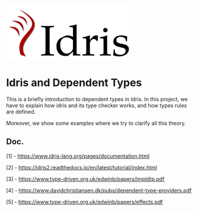 ![Idris](https://raw.githubusercontent.com/rafafrdz/idris-dependent-types/main/pics/idris.png)
# Idris and Dependent Types
This is a briefly introduction to dependent types in Idris. In this project, we have to explain how idris and its type checker works, and how types rules are defined.

Moreover, we show some examples where we try to clarify all this theory.

## Doc.
[1] - https://www.idris-lang.org/pages/documentation.html

[2] - https://idris2.readthedocs.io/en/latest/tutorial/index.html

[3] - https://www.type-driven.org.uk/edwinb/papers/impldtp.pdf

[4] - https://www.davidchristiansen.dk/pubs/dependent-type-providers.pdf

[5] - https://www.type-driven.org.uk/edwinb/papers/effects.pdf
